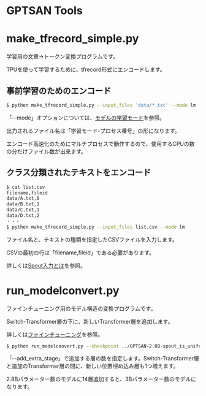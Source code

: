 # GPTSAN Tools

# make_tfrecord_simple.py

学習用の文章→トークン変換プログラムです。

TPUを使って学習するために、tfrecord形式にエンコードします。

## 事前学習のためのエンコード

```sh
$ python make_tfrecord_simple.py --input_files 'data/*.txt' --mode lm
```

「--mode」オプションについては、[モデルの学習モード](../report/model.md)を参照。

出力されるファイル名は「学習モード-プロセス番号」の形になります。

エンコード高速化のためにマルチプロセスで動作するので、使用するCPUの数の分だけファイル数が出来ます。

## クラス分類されたテキストをエンコード

```sh
$ cat list.csv
filename,fileid
data/A.txt,0
data/B.txt,1
data/C.txt,1
data/D.txt,2
・・・
$ python make_tfrecord_simple.py --input_files list.csv --mode lm
```

ファイル名と、テキストの種類を指定したCSVファイルを入力します。

CSVの最初の行は「filename,fileid」である必要があります。

詳しくは[Spout入力とは](../report/finetune.md#sqout)を参照。

# run_modelconvert.py

ファインチューニング用のモデル構造の変換プログラムです。

Switch-Transformer層の下に、新しいTransformer層を追加します。

詳しくは[ファインチューニング](../report/finetune.md)を参照。

```sh
$ python run_modelconvert.py --checkpoint ../GPTSAN-2.8B-spout_is_uniform --output ../GPTSAN-finetune-3B --add_extra_stage 14
```

「--add_extra_stage」で追加する層の数を指定します。Switch-Transformer層と追加のTransformer層の間に、新しい位置埋め込み層も1つ増えます。

2.8Bパラメーター数のモデルに14層追加すると、3Bパラメーター数のモデルになります。
